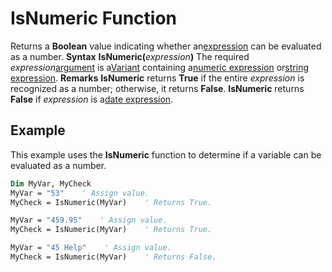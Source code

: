
# IsNumeric Function



Returns a  **Boolean** value indicating whether an[expression](b8bdf64f-5920-1ae9-16d0-b26d09524a30.md) can be evaluated as a number.
 **Syntax**
 **IsNumeric(**_expression_**)**
The required  _expression_[argument](b8bdf64f-5920-1ae9-16d0-b26d09524a30.md) is a[Variant](b8bdf64f-5920-1ae9-16d0-b26d09524a30.md) containing a[numeric expression](b8bdf64f-5920-1ae9-16d0-b26d09524a30.md) or[string expression](b8bdf64f-5920-1ae9-16d0-b26d09524a30.md).
 **Remarks**
 **IsNumeric** returns **True** if the entire _expression_ is recognized as a number; otherwise, it returns **False**.
 **IsNumeric** returns **False** if _expression_ is a[date expression](b8bdf64f-5920-1ae9-16d0-b26d09524a30.md).

## Example

This example uses the  **IsNumeric** function to determine if a variable can be evaluated as a number.


```vb
Dim MyVar, MyCheck
MyVar = "53"    ' Assign value.
MyCheck = IsNumeric(MyVar)    ' Returns True.

MyVar = "459.95"    ' Assign value.
MyCheck = IsNumeric(MyVar)    ' Returns True.

MyVar = "45 Help"    ' Assign value.
MyCheck = IsNumeric(MyVar)    ' Returns False.


```

